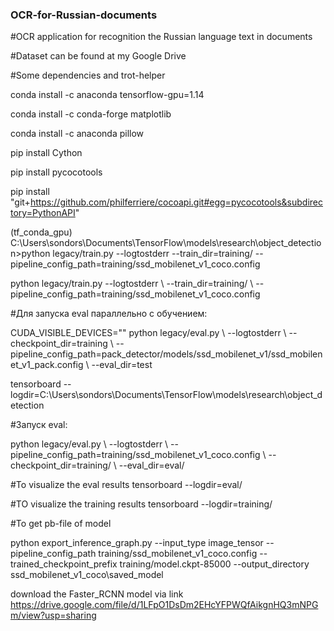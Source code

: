 ### OCR-for-Russian-documents
#OCR application for recognition the Russian language text in documents

#Dataset can be found at my Google Drive


#Some dependencies and trot-helper

conda install -c anaconda tensorflow-gpu=1.14

conda install -c conda-forge matplotlib

conda install -c anaconda pillow

pip install Cython

pip install pycocotools

pip install "git+https://github.com/philferriere/cocoapi.git#egg=pycocotools&subdirectory=PythonAPI"


(tf_conda_gpu) C:\Users\sondors\Documents\TensorFlow\models\research\object_detection>python legacy/train.py --logtostderr --train_dir=training/ --pipeline_config_path=training/ssd_mobilenet_v1_coco.config

python legacy/train.py --logtostderr \ --train_dir=training/ \ --pipeline_config_path=training/ssd_mobilenet_v1_coco.config


#Для запуска eval параллельно с обучением:

CUDA_VISIBLE_DEVICES="" python legacy/eval.py \ --logtostderr \ --checkpoint_dir=training \ --pipeline_config_path=pack_detector/models/ssd_mobilenet_v1/ssd_mobilenet_v1_pack.config \ --eval_dir=test

tensorboard --logdir=C:\Users\sondors\Documents\TensorFlow\models\research\object_detection



#Запуск eval:

python legacy/eval.py \ --logtostderr \ --pipeline_config_path=training/ssd_mobilenet_v1_coco.config \ --checkpoint_dir=training/ \ --eval_dir=eval/


#To visualize the eval results
tensorboard --logdir=eval/

#TO visualize the training results
tensorboard --logdir=training/

#To get pb-file of model

python export_inference_graph.py --input_type image_tensor --pipeline_config_path training/ssd_mobilenet_v1_coco.config --trained_checkpoint_prefix training/model.ckpt-85000 --output_directory ssd_mobilenet_v1_coco\saved_model


download the Faster_RCNN model via link https://drive.google.com/file/d/1LFpO1DsDm2EHcYFPWQfAikgnHQ3mNPGm/view?usp=sharing
